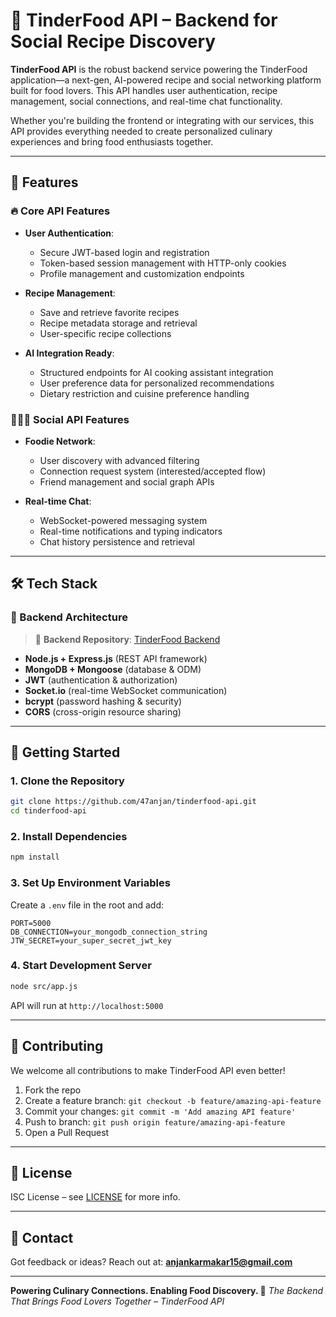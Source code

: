 # 🍔 TinderFood API – Backend for Social Recipe Discovery

**TinderFood API** is the robust backend service powering the TinderFood application—a next-gen, AI-powered recipe and social networking platform built for food lovers. This API handles user authentication, recipe management, social connections, and real-time chat functionality.

Whether you're building the frontend or integrating with our services, this API provides everything needed to create personalized culinary experiences and bring food enthusiasts together.

---

## 🌟 Features

### 🔥 Core API Features

- **User Authentication**:

  - Secure JWT-based login and registration
  - Token-based session management with HTTP-only cookies
  - Profile management and customization endpoints

- **Recipe Management**:

  - Save and retrieve favorite recipes
  - Recipe metadata storage and retrieval
  - User-specific recipe collections

- **AI Integration Ready**:
  - Structured endpoints for AI cooking assistant integration
  - User preference data for personalized recommendations
  - Dietary restriction and cuisine preference handling

### 🧑‍🤝‍🧑 Social API Features

- **Foodie Network**:

  - User discovery with advanced filtering
  - Connection request system (interested/accepted flow)
  - Friend management and social graph APIs

- **Real-time Chat**:
  - WebSocket-powered messaging system
  - Real-time notifications and typing indicators
  - Chat history persistence and retrieval

---

## 🛠️ Tech Stack

### 🔧 Backend Architecture

> 🔗 **Backend Repository**: [TinderFood Backend](https://github.com/47anjan/tiderfood-api)

- **Node.js + Express.js** (REST API framework)
- **MongoDB + Mongoose** (database & ODM)
- **JWT** (authentication & authorization)
- **Socket.io** (real-time WebSocket communication)
- **bcrypt** (password hashing & security)
- **CORS** (cross-origin resource sharing)

---

## 🚀 Getting Started

### 1. Clone the Repository

```bash
git clone https://github.com/47anjan/tinderfood-api.git
cd tinderfood-api
```

### 2. Install Dependencies

```bash
npm install
```

### 3. Set Up Environment Variables

Create a `.env` file in the root and add:

```env
PORT=5000
DB_CONNECTION=your_mongodb_connection_string
JTW_SECRET=your_super_secret_jwt_key
```

### 4. Start Development Server

```bash
node src/app.js
```

API will run at `http://localhost:5000`

---

## 🤝 Contributing

We welcome all contributions to make TinderFood API even better!

1. Fork the repo
2. Create a feature branch: `git checkout -b feature/amazing-api-feature`
3. Commit your changes: `git commit -m 'Add amazing API feature'`
4. Push to branch: `git push origin feature/amazing-api-feature`
5. Open a Pull Request

---

## 📄 License

ISC License – see [LICENSE](LICENSE) for more info.

---

## 📧 Contact

Got feedback or ideas? Reach out at:
**[anjankarmakar15@gmail.com](mailto:anjankarmakar15@gmail.com)**

---

**Powering Culinary Connections. Enabling Food Discovery. 🍜**
_The Backend That Brings Food Lovers Together – TinderFood API_
